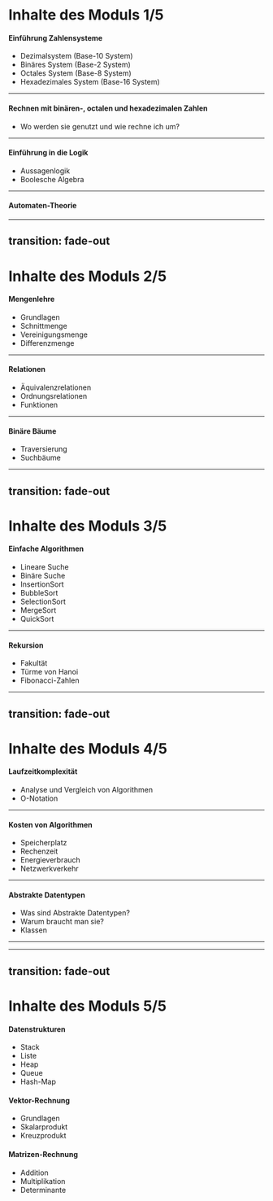 # Inhalte des Moduls 1/5

#### **Einführung Zahlensysteme**
  - Dezimalsystem (Base-10 System)
  - Binäres System (Base-2 System)
  - Octales System (Base-8 System)
  - Hexadezimales System (Base-16 System)
<hr>

#### **Rechnen mit binären-, octalen und hexadezimalen Zahlen**
  - Wo werden sie genutzt und wie rechne ich um?
<hr>

#### **Einführung in die Logik**
  - Aussagenlogik
  - Boolesche Algebra
<hr>

#### **Automaten-Theorie**

---
transition: fade-out
---

# Inhalte des Moduls 2/5

#### **Mengenlehre**
  - Grundlagen
  - Schnittmenge
  - Vereinigungsmenge
  - Differenzmenge
<hr>

#### **Relationen**
  - Äquivalenzrelationen
  - Ordnungsrelationen
  - Funktionen
<hr>

#### **Binäre Bäume**
  - Traversierung
  - Suchbäume

---
transition: fade-out
---

# Inhalte des Moduls 3/5

#### **Einfache Algorithmen**
  - Lineare Suche
  - Binäre Suche
  - InsertionSort
  - BubbleSort
  - SelectionSort
  - MergeSort
  - QuickSort
<hr>

#### **Rekursion**
  - Fakultät
  - Türme von Hanoi
  - Fibonacci-Zahlen

---
transition: fade-out
---

# Inhalte des Moduls 4/5

#### **Laufzeitkomplexität**
  - Analyse und Vergleich von Algorithmen
  - O-Notation
<hr>

#### **Kosten von Algorithmen**
  - Speicherplatz
  - Rechenzeit
  - Energieverbrauch
  - Netzwerkverkehr
<hr>

#### **Abstrakte Datentypen**
  - Was sind Abstrakte Datentypen?
  - Warum braucht man sie?
  - Klassen
<hr>

---
transition: fade-out
---

# Inhalte des Moduls 5/5
  
#### **Datenstrukturen**
  - Stack
  - Liste
  - Heap
  - Queue
  - Hash-Map

#### **Vektor-Rechnung**
  - Grundlagen
  - Skalarprodukt
  - Kreuzprodukt

#### **Matrizen-Rechnung**
  - Addition
  - Multiplikation
  - Determinante
